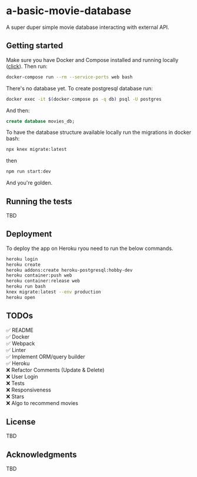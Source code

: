 # a-basic-movie-database

A super duper simple movie database interacting with external API.

## Getting started

Make sure you have Docker and Compose installed and running locally ([click](https://www.docker.com)). Then run:

```bash
docker-compose run --rm --service-ports web bash
```

There's no database yet. To create postgresql database run:

```bash
docker exec -it $(docker-compose ps -q db) psql -U postgres
```

And then:

```sql
create database movies_db;
```

To have the database structure available locally run the migrations in docker bash:

```bash
npx knex migrate:latest
```

then

```bash
npm run start:dev
```

And you're golden.

## Running the tests

TBD

## Deployment

To deploy the app on Heroku ryou need to run the below commands.

```bash
heroku login
heroku create
heroku addons:create heroku-postgresql:hobby-dev
heroku container:push web
heroku container:release web
heroku run bash
knex migrate:latest --env production
heroku open
```

## TODOs

✅ README\
✅ Docker\
✅ Webpack\
✅ Linter\
✅ Implement ORM/query builder\
✅ Heroku\
❌ Refactor Comments (Update & Delete)\
❌ User Login\
❌ Tests\
❌ Responsiveness\
❌ Stars\
❌ Algo to recommend movies

## License

TBD

## Acknowledgments

TBD
